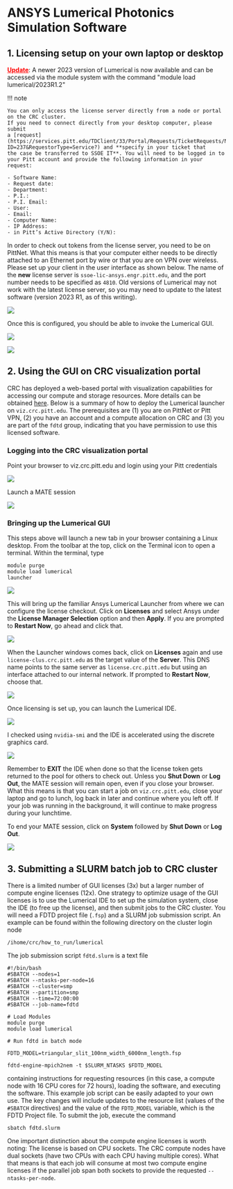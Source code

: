 # ANSYS Lumerical Photonics Simulation Software

## 1.  Licensing setup on your own laptop or desktop

<span style="color:#FF0000;"><u>**Update**</u></span>: A newer 2023 version of Lumerical is now available 
and can be accessed via the module system with the command "module load lumerical/2023R1.2"

!!! note 

    You can only access the license server directly from a node or portal on the CRC cluster. 
    If you need to connect directly from your desktop computer, please submit 
    a [request](https://services.pitt.edu/TDClient/33/Portal/Requests/TicketRequests/NewForm?ID=237&RequestorType=Service?) and **specify in your ticket that 
    the case be transferred to SSOE IT**. You will need to be logged in to your Pitt account and provide the following information in your request:

    - Software Name:
    - Request date:
    - Department:
    - P.I.:
    - P.I. Email:
    - User:
    - Email:
    - Computer Name:
    - IP Address:
    - in Pitt’s Active Directory (Y/N):

In order to check out tokens from the license server, you need to be on PittNet. What this means is that your computer 
either needs to be directly attached to an Ethernet port by wire or that you are on VPN over wireless. Please set up 
your client in the user interface as shown below. The name of the **new** license server 
is `ssoe-lic-ansys.engr.pitt.edu`, and the port number needs to be specified as `4810`. Old versions of Lumerical may 
not work with the latest license server, so you may need to update to the latest 
software (version 2023 R1, as of this writing).

![](https://crc.pitt.edu/sites/default/files/Lumerical_license.png)

Once this is configured, you should be able to invoke the Lumerical GUI.

![](https://crc.pitt.edu/sites/default/files/fdtd_license_checkout_success-1.png)

![](https://crc.pitt.edu/sites/default/files/fdtd_license_checkout_success-2.png)

## 2. Using the GUI on CRC visualization portal

CRC has deployed a web-based portal with visualization capabilities for accessing our compute and storage resources. 
More details can be obtained [here](../../web-portals/viz.md). Below is a summary of how to deploy the Lumerical 
launcher on `viz.crc.pitt.edu`. The prerequisites are (1) you are on PittNet or Pitt VPN, (2) you have an account and 
a compute allocation on CRC and (3) you are part of the `fdtd` group, indicating that you have permission to use this 
licensed software.

### Logging into the CRC visualization portal

Point your browser to viz.crc.pitt.edu and login using your Pitt credentials

![](https://crc.pitt.edu/sites/default/files/viz-lumerical-01_0.png)

Launch a MATE session

![](https://crc.pitt.edu/sites/default/files/viz-lumerical-03.png)

### Bringing up the Lumerical GUI

This steps above will launch a new tab in your browser containing a Linux desktop. From the toolbar at the top, click 
on the Terminal icon to open a terminal. Within the terminal, type

```commandline
module purge
module load lumerical
launcher
```

![](https://crc.pitt.edu/sites/default/files/viz-lumerical-04.png)

This will bring up the familiar Ansys Lumerical Launcher from where we can configure the license checkout. 
Click on **Licenses** and select Ansys under the **License Manager Selection** option and then **Apply**. 
If you are prompted to **Restart Now**, go ahead and click that.

![](https://crc.pitt.edu/sites/default/files/viz-lumerical-05.png)

When the Launcher windows comes back, click on **Licenses** again and use `license-clus.crc.pitt.edu` as the target 
value of the **Server**. This DNS name points to the same server as `license.crc.pitt.edu` but using an interface 
attached to our internal network. If prompted to **Restart Now**, choose that.

![](https://crc.pitt.edu/sites/default/files/viz-lumerical-06.png)

Once licensing is set up, you can launch the Lumerical IDE.

![](https://crc.pitt.edu/sites/default/files/viz-lumerical-07.png)

I checked using `nvidia-smi` and the IDE is accelerated using the discrete graphics card.

![](https://crc.pitt.edu/sites/default/files/viz-lumerical-08.png)

Remember to **EXIT** the IDE when done so that the license token gets returned to the pool for others to check out. 
Unless you **Shut Down** or **Log Out**, the MATE session will remain open, even if you close your browser. 
What this means is that you can start a job on `viz.crc.pitt.edu`, close your laptop and go to lunch, 
log back in later and continue where you left off. If your job was running in the background, it will continue to make 
progress during your lunchtime.

To end your MATE session, click on **System** followed by **Shut Down** or **Log Out**.

![](https://crc.pitt.edu/sites/default/files/viz-lumerical-09.png)

## 3. Submitting a SLURM batch job to CRC cluster

There is a limited number of GUI licenses (3x) but a larger number of compute engine licenses (12x). One strategy to 
optimize usage of the GUI licenses is to use the Lumerical IDE to set up the simulation system, close the IDE 
(to free up the license), and then submit jobs to the CRC cluster. You will need a FDTD project file (`.fsp`) and a 
SLURM job submission script. An example can be found within the following directory on the cluster login node

```commandline
/ihome/crc/how_to_run/lumerical
```

The job submission script `fdtd.slurm` is a text file

```shell
#!/bin/bash
#SBATCH --nodes=1
#SBATCH --ntasks-per-node=16
#SBATCH --cluster=smp
#SBATCH --partition=smp
#SBATCH --time=72:00:00
#SBATCH --job-name=fdtd

# Load Modules
module purge
module load lumerical

# Run fdtd in batch mode

FDTD_MODEL=triangular_slit_100nm_width_6000nm_length.fsp

fdtd-engine-mpich2nem -t $SLURM_NTASKS $FDTD_MODEL
```

containing instructions for requesting resources (in this case, a compute node with 16 CPU cores for 72 hours), 
loading the software, and executing the software. This example job script can be easily adapted to your own use. 
The key changes will include updates to the resource list (values of the `#SBATCH` directives) and the value of the 
`FDTD_MODEL` variable, which is the FDTD Project file. To submit the job, execute the command

```commandline
sbatch fdtd.slurm
```

One important distinction about the compute engine licenses is worth noting: The license is based on CPU sockets. 
The CRC compute nodes have dual sockets (have two CPUs with each CPU having multiple cores). What that means is that 
each job will consume at most two compute engine licenses if the parallel job span both sockets to provide the 
requested `--ntasks-per-node`.
